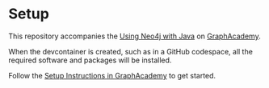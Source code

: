 # Setup

This repository accompanies the [Using Neo4j with Java](https://graphacademy.neo4j.com/courses/drivers-java) on [GraphAcademy](https://graphacademy.neo4j.com).

When the devcontainer is created, such as in a GitHub codespace, all the required software and packages will be installed.

Follow the [Setup Instructions in GraphAcademy](https://graphacademy.neo4j.com/courses/drivers-java) to get started.
